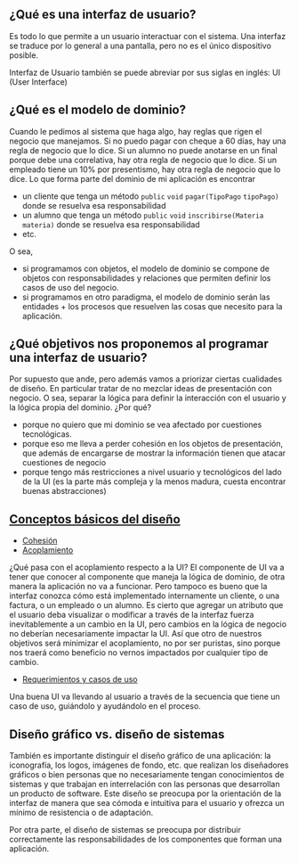 ¿Qué es una interfaz de usuario?
--------------------------------

Es todo lo que permite a un usuario interactuar con el sistema. Una interfaz se traduce por lo general a una pantalla, pero no es el único dispositivo posible.

Interfaz de Usuario también se puede abreviar por sus siglas en inglés: UI (User Interface)

¿Qué es el modelo de dominio?
-----------------------------

Cuando le pedimos al sistema que haga algo, hay reglas que rigen el negocio que manejamos. Si no puedo pagar con cheque a 60 días, hay una regla de negocio que lo dice. Si un alumno no puede anotarse en un final porque debe una correlativa, hay otra regla de negocio que lo dice. Si un empleado tiene un 10% por presentismo, hay otra regla de negocio que lo dice. Lo que forma parte del dominio de mi aplicación es encontrar

-   un cliente que tenga un método `public` `void` `pagar(TipoPago` `tipoPago)` donde se resuelva esa responsabilidad
-   un alumno que tenga un método `public` `void` `inscribirse(Materia` `materia)` donde se resuelva esa responsabilidad
-   etc.

O sea,

-   si programamos con objetos, el modelo de dominio se compone de objetos con responsabilidades y relaciones que permiten definir los casos de uso del negocio.
-   si programamos en otro paradigma, el modelo de dominio serán las entidades + los procesos que resuelven las cosas que necesito para la aplicación.

¿Qué objetivos nos proponemos al programar una interfaz de usuario?
-------------------------------------------------------------------

Por supuesto que ande, pero además vamos a priorizar ciertas cualidades de diseño. En particular tratar de no mezclar ideas de presentación con negocio. O sea, separar la lógica para definir la interacción con el usuario y la lógica propia del dominio. ¿Por qué?

-   porque no quiero que mi dominio se vea afectado por cuestiones tecnológicas.
-   porque eso me lleva a perder cohesión en los objetos de presentación, que además de encargarse de mostrar la información tienen que atacar cuestiones de negocio
-   porque tengo más restricciones a nivel usuario y tecnológicos del lado de la UI (es la parte más compleja y la menos madura, cuesta encontrar buenas abstracciones)

[Conceptos básicos del diseño](conceptos-basicos-del-diseno.md)
-----------------------------------------------------------------------

-   [Cohesión](conceptos-basicos-del-diseno.md)
-   [Acoplamiento](conceptos-basicos-del-diseno.md)

¿Qué pasa con el acoplamiento respecto a la UI? El componente de UI va a tener que conocer al componente que maneja la lógica de dominio, de otra manera la aplicación no va a funcionar. Pero tampoco es bueno que la interfaz conozca cómo está implementado internamente un cliente, o una factura, o un empleado o un alumno. Es cierto que agregar un atributo que el usuario deba visualizar o modificar a través de la interfaz fuerza inevitablemente a un cambio en la UI, pero cambios en la lógica de negocio no deberían necesariamente impactar la UI. Así que otro de nuestros objetivos será minimizar el acoplamiento, no por ser puristas, sino porque nos traerá como beneficio no vernos impactados por cualquier tipo de cambio.

-   [Requerimientos y casos de uso](conceptos-basicos-del-diseno.md)

Una buena UI va llevando al usuario a través de la secuencia que tiene un caso de uso, guiándolo y ayudándolo en el proceso.

Diseño gráfico vs. diseño de sistemas
-------------------------------------

También es importante distinguir el diseño gráfico de una aplicación: la iconografía, los logos, imágenes de fondo, etc. que realizan los diseñadores gráficos o bien personas que no necesariamente tengan conocimientos de sistemas y que trabajan en interrelación con las personas que desarrollan un producto de software. Este diseño se preocupa por la orientación de la interfaz de manera que sea cómoda e intuitiva para el usuario y ofrezca un mínimo de resistencia o de adaptación.

Por otra parte, el diseño de sistemas se preocupa por distribuir correctamente las responsabilidades de los componentes que forman una aplicación.
